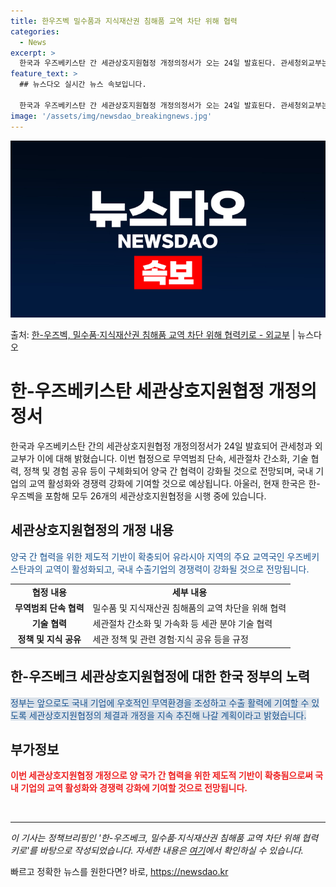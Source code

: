 ```yaml
---
title: 한우즈벡 밀수품과 지식재산권 침해품 교역 차단 위해 협력
categories:
  - News
excerpt: >
  한국과 우즈베키스탄 간 세관상호지원협정 개정의정서가 오는 24일 발효된다. 관세청외교부는 대한민국 정부와 우…
feature_text: >
  ## 뉴스다오 실시간 뉴스 속보입니다.

  한국과 우즈베키스탄 간 세관상호지원협정 개정의정서가 오는 24일 발효된다. 관세청외교부는 대한민국 정부와 우…
image: '/assets/img/newsdao_breakingnews.jpg'
---
```


![뉴스다오 속보](/assets/img/newsdao_breakingnews.jpg)

<p>출처: <a href="https://newsdao.kr/3226" rel="dofollow">한-우즈벡, 밀수품·지식재산권 침해품  교역 차단 위해 협력키로  - 외교부</a> | 뉴스다오</p>

<h1>한-우즈베키스탄 세관상호지원협정 개정의정서</h1>

<p data-ke-size="size16">한국과 우즈베키스탄 간의 세관상호지원협정 개정의정서가 24일 발효되어 관세청과 외교부가 이에 대해 밝혔습니다. 이번 협정으로 무역범죄 단속, 세관절차 간소화, 기술 협력, 정책 및 경험 공유 등이 구체화되어 양국 간 협력이 강화될 것으로 전망되며, 국내 기업의 교역 활성화와 경쟁력 강화에 기여할 것으로 예상됩니다. 아울러, 현재 한국은 한-우즈벡을 포함해 모두 26개의 세관상호지원협정을 시행 중에 있습니다.</p>

<h2 data-ke-size="size26">세관상호지원협정의 개정 내용</h2>
<p><span style="color: #1a5490;">양국 간 협력을 위한 제도적 기반이 확충되어 유라시아 지역의 주요 교역국인 우즈베키스탄과의 교역이 활성화되고, 국내 수출기업의 경쟁력이 강화될 것으로 전망됩니다.</span></p>

<table>
   <tr>
      <td style="text-align: center; height: 17px;"><b>협정 내용</b></td>
      <td style="text-align: center; height: 17px;"><b>세부 내용</b></td>
   </tr>
   <tr>
      <td style="text-align: center; height: 17px;"><b>무역범죄 단속 협력</b></td>
      <td>밀수품 및 지식재산권 침해품의 교역 차단을 위해 협력</td>
   </tr>
   <tr>
      <td style="text-align: center; height: 17px;"><b>기술 협력</b></td>
      <td>세관절차 간소화 및 가속화 등 세관 분야 기술 협력</td>
   </tr>
   <tr>
      <td style="text-align: center; height: 17px;"><b>정책 및 지식 공유</b></td>
      <td>세관 정책 및 관련 경험·지식 공유 등을 규정</td>
   </tr>
</table>

<h2 data-ke-size="size26">한-우즈베크 세관상호지원협정에 대한 한국 정부의 노력</h2>
<p><span style="background-color: #21538527; color: #1a5490;">정부는 앞으로도 국내 기업에 우호적인 무역환경을 조성하고 수출 활력에 기여할 수 있도록 세관상호지원협정의 체결과 개정을 지속 추진해 나갈 계획이라고 밝혔습니다.</span></p>

<h2 data-ke-size="size26">부가정보</h2>
<p><b><span style="color: #ee2323;">이번 세관상호지원협정 개정으로 양 국가 간 협력을 위한 제도적 기반이 확충됨으로써 국내 기업의 교역 활성화와 경쟁력 강화에 기여할 것으로 전망됩니다.</span></b></p>

<p data-ke-size="size16">&nbsp;</p>
<hr>

<p><i>이 기사는 정책브리핑인 '한-우즈베크, 밀수품·지식재산권 침해품 교역 차단 위해 협력키로'를 바탕으로 작성되었습니다. 자세한 내용은 <a href="https://newsdao.kr/3226" target="_blank" rel="noopener">여기</a>에서 확인하실 수 있습니다.</i></p> 

빠르고 정확한 뉴스를 원한다면? 바로, <a href="https://newsdao.kr" rel="dofollow">https://newsdao.kr</a>


